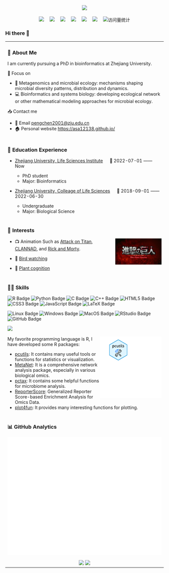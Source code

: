 <div align="center">
  <!-- dynamic typing effect 动态打字效果 -->
  <div>
    <a href="https://asa12138.github.io/">
      <img src="https://readme-typing-svg.demolab.com?font=Fira+Code&pause=1000&width=435&lines=Hello%2C%20I%20am%20Asa%21%3BWelcome%20to%20my%20Github%21&center=true&size=27" />
    </a>
  </div>
  <!-- for beauty 留个空行好看点 -->
  <div>&nbsp;</div>
  <!-- profile logo 个人资料徽标 -->
  <div>
    <a href="https://asa12138.github.io/"><img src="https://img.shields.io/badge/Website-个人网页-78C2AD" /></a>&emsp;
    <a href="https://asa-blog.netlify.app/"><img src="https://img.shields.io/badge/Blog-博客-F1805D" /></a>&emsp;
    <a href="https://asa12138.github.io/wp.html"><img src="https://img.shields.io/badge/WeChat-微信-07c160" /></a>&emsp;
    <a href="https://space.bilibili.com/142776729/"><img src="https://img.shields.io/badge/Bilibili-B站-ff69b4" /></a>&emsp;
    <a href="https://blog.csdn.net/Asa12138/"><img src="https://img.shields.io/badge/CSDN-论坛-c32136" /></a>&emsp;
    <a href="https://www.jianshu.com/u/d62b7298b117"><img src="https://img.shields.io/badge/Jianshu-简书-ee705b" /></a>&emsp;
    <!-- visitor statistics logo 访问量统计徽标 -->
    <img src="https://komarev.com/ghpvc/?username=Asa12138&label=Views&color=0e75b6&style=flat" alt="访问量统计" />
  </div>

  <!-- Snake Code Contribution Map 贪吃蛇代码贡献图 -->

</div>

### Hi there 👋

<table>
  
<tr><td>

### 🤺 About Me

I am currently pursuing a PhD in bioinformatics at Zhejiang University. 

🎯 Focus on 

- 🧬 Metagenomics and microbial ecology: mechanisms shaping microbial diversity patterns, distribution and dynamics. 
- 💻 Bioinformatics and systems biology: developing ecological network or other mathematical modeling approaches for microbial ecology.

📥 Contact me

- 📩 Email <pengchen2001@zju.edu.cn>
- 🏠 Personal website <https://asa12138.github.io/>

</td></tr>

<tr><td>

### 🏫 Education Experience

- [Zhejiang University, Life Sciences Institute](http://www.cls.zju.edu.cn/clscn/) &emsp; 📌 2022-07-01 —— Now

  - PhD student
  - Major: Bioinformatics

- [Zhejiang University, Colleage of Life Sciences](http://www.cls.zju.edu.cn/clscn/) &emsp; 📌 2018-09-01 —— 2022-06-30

  - Undergraduate
  - Major: Biological Science

</td></tr>

<tr><td>

### 🤩 Interests

<img align="right" width="30%" src="assets/images/titan.jpg" />

-   📺 Animation
    Such as [Attack on Titan](https://zh.wikipedia.org/wiki/%E9%80%B2%E6%93%8A%E7%9A%84%E5%B7%A8%E4%BA%BA), [CLANNAD](https://zh.wikipedia.org/wiki/CLANNAD), and [Rick and Morty](https://en.wikipedia.org/wiki/Rick_and_Morty).

-   🦉 [Bird watching](http://106.14.57.216:5000/)

-   🌼 [Plant cognition](http://site.nsii.org.cn/App/IdentTest/)

</td></tr>

<tr><td>

### 🧑‍💻 Skills

<!--  skill badge 技能徽章 -->

![R Badge](https://img.shields.io/badge/R-276DC3?logo=r&logoColor=fff&style=flat)
![Python Badge](https://img.shields.io/badge/Python-3776AB?logo=python&logoColor=fff&style=flat)
![C Badge](https://img.shields.io/badge/C-A8B9CC?logo=c&logoColor=fff&style=flat)
![C++ Badge](https://img.shields.io/badge/C%2B%2B-00599C?logo=cplusplus&logoColor=fff&style=flat)
![HTML5 Badge](https://img.shields.io/badge/HTML5-E34F26?logo=html5&logoColor=fff&style=flat)
![CSS3 Badge](https://img.shields.io/badge/CSS3-1572B6?logo=css3&logoColor=fff&style=flat)
![JavaScript Badge](https://img.shields.io/badge/JavaScript-F7DF1E?logo=javascript&logoColor=000&style=flat)
![LaTeX Badge](https://img.shields.io/badge/LaTeX-008080?logo=latex&logoColor=fff&style=flat)
<!--  ![Julia Badge](https://img.shields.io/badge/Julia-9558B2?logo=julia&logoColor=fff&style=flat) -->
<!--  ![Go Badge](https://img.shields.io/badge/Go-00ADD8?logo=go&logoColor=fff&style=flat) -->

![Linux Badge](https://img.shields.io/badge/Linux-FCC624?logo=linux&logoColor=000&style=flat)
![Windows Badge](https://img.shields.io/badge/Windows-0078D6?logo=windows&logoColor=fff&style=flat)
![MacOS Badge](https://img.shields.io/badge/MacOS-000000?logo=apple&logoColor=fff&style=flat)
![RStudio Badge](https://img.shields.io/badge/RStudio-75AADB?logo=rstudio&logoColor=fff&style=flat)
![GitHub Badge](https://img.shields.io/badge/GitHub-181717?logo=github&logoColor=fff&style=flat)
<!--  ![VS Code Badge](https://img.shields.io/badge/Visual%20Studio%20Code-007ACC?logo=visualstudiocode&logoColor=fff&style=flat)
![Pychram Badge](https://img.shields.io/badge/PyCharm-FCF83D?logo=pycharm&logoColor=000&style=flat)
![Vim Badge](https://img.shields.io/badge/Vim-019733?logo=vim&logoColor=fff&style=flat)
![Mysql Badge](https://img.shields.io/badge/MySQL-4479A1?logo=mysql&logoColor=fff&style=flat)
![Dockers Badge](https://img.shields.io/badge/Docker-2496ED?logo=docker&logoColor=fff&style=flat) -->

<!-- programming tool icon 编程工具图标 -->
<img src="https://skillicons.dev/icons?i=r,py,linux,obsidian,ai,git,github" /><br>

<img align="right" width="40%" src="assets/images/images.gif" />

My favorite programming language is R, I have developed some R packages:

- [pcutils](https://github.com/Asa12138/pcutils): It contains many useful tools or functions for statistics or visualization.
- [MetaNet](https://github.com/Asa12138/MetaNet): It is a comprehensive network analysis package, especially in various biological omics.
- [pctax](https://github.com/Asa12138/pctax): It contains some helpful functions for microbiome analysis.
- [ReporterScore](https://github.com/Asa12138/ReporterScore): Generalized Reporter Score-based Enrichment Analysis for Omics Data.
- [plot4fun](https://github.com/Asa12138/plot4fun): It provides many interesting functions for plotting.

</td></tr>

<tr><td>

### 📊 GitHub Analytics

![Metrics](github-metrics.svg)

<div align="center" >

<!-- GitHub 数据统计 -->
<img height="137px" src="https://github-readme-stats-git-masterrstaa-rickstaa.vercel.app/api?username=Asa12138&hide_title=true&hide_border=true&show_icons=true&include_all_commits=true&line_height=21text_color=000&icon_color=000&bg_color=0,87CEEB,fff&theme=graywhite" />
<img height="137px" src="https://github-readme-stats-git-masterrstaa-rickstaa.vercel.app/api/top-langs/?username=Asa12138&hide_title=true&hide_border=true&layout=compact&langs_count=6&text_color=000&icon_color=fff&bg_color=0,00CD00,fff&theme=graywhite" /><br>

</div>

</td></tr>

</table>
